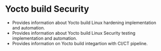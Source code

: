 # Yocto build Security

* Provides information about Yocto build Linux hardening implementation and automation.
* Provides information about Yocto build Linux Security testing implementation and automation.
* Provides information on Yocto build integartion with CI/CT pipeline.
